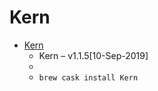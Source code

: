 # Kern
- [Kern](https://www.fullbucket.de/music/kern.html)
  -  Kern – v1.1.5[10-Sep-2019]      
  - 
  - `brew cask install Kern`
